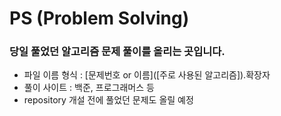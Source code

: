 # PS (Problem Solving)
### 당일 풀었던 알고리즘 문제 풀이를 올리는 곳입니다.
- 파일 이름 형식 : [문제번호 or 이름]([주로 사용된 알고리즘]).확장자
- 풀이 사이트 : 백준, 프로그래머스 등
- repository 개설 전에 풀었던 문제도 올릴 예정
